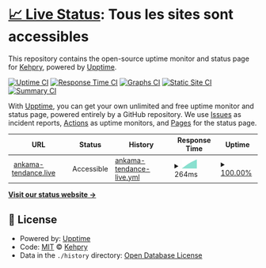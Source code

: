 # [📈 Live Status](https://Kehpry.github.io/phishcheck): <!--live status--> **Tous les sites sont accessibles**

This repository contains the open-source uptime monitor and status page for [Kehpry](https://Kehpry.github.io/phishcheck), powered by [Upptime](https://github.com/upptime/upptime).

[![Uptime CI](https://github.com/Kehpry/phishcheck/workflows/Uptime%20CI/badge.svg)](https://github.com/Kehpry/phishcheck/actions?query=workflow%3A%22Uptime+CI%22)
[![Response Time CI](https://github.com/Kehpry/phishcheck/workflows/Response%20Time%20CI/badge.svg)](https://github.com/Kehpry/phishcheck/actions?query=workflow%3A%22Response+Time+CI%22)
[![Graphs CI](https://github.com/Kehpry/phishcheck/workflows/Graphs%20CI/badge.svg)](https://github.com/Kehpry/phishcheck/actions?query=workflow%3A%22Graphs+CI%22)
[![Static Site CI](https://github.com/Kehpry/phishcheck/workflows/Static%20Site%20CI/badge.svg)](https://github.com/Kehpry/phishcheck/actions?query=workflow%3A%22Static+Site+CI%22)
[![Summary CI](https://github.com/Kehpry/phishcheck/workflows/Summary%20CI/badge.svg)](https://github.com/Kehpry/phishcheck/actions?query=workflow%3A%22Summary+CI%22)

With [Upptime](https://upptime.js.org), you can get your own unlimited and free uptime monitor and status page, powered entirely by a GitHub repository. We use [Issues](https://github.com/Kehpry/phishcheck/issues) as incident reports, [Actions](https://github.com/Kehpry/phishcheck/actions) as uptime monitors, and [Pages](https://Kehpry.github.io/phishcheck) for the status page.

<!--start: status pages-->
<!-- This summary is generated by Upptime (https://github.com/upptime/upptime) -->
<!-- Do not edit this manually, your changes will be overwritten -->
<!-- prettier-ignore -->
| URL | Status | History | Response Time | Uptime |
| --- | ------ | ------- | ------------- | ------ |
| <img alt="" src="https://favicons.githubusercontent.com/ankama-tendance.live" height="13"> [ankama-tendance.live](https://ankama-tendance.live/) | Accessible | [ankama-tendance-live.yml](https://github.com/Kehpry/phishcheck/commits/HEAD/history/ankama-tendance-live.yml) | <details><summary><img alt="Response time graph" src="./graphs/ankama-tendance-live/response-time-week.png" height="20"> 264ms</summary><br><a href="https://phishcheck.dofhelp.fr/history/ankama-tendance-live"><img alt="Response time 264" src="https://img.shields.io/endpoint?url=https%3A%2F%2Fraw.githubusercontent.com%2FKehpry%2Fphishcheck%2FHEAD%2Fapi%2Fankama-tendance-live%2Fresponse-time.json"></a><br><a href="https://phishcheck.dofhelp.fr/history/ankama-tendance-live"><img alt="24-hour response time 264" src="https://img.shields.io/endpoint?url=https%3A%2F%2Fraw.githubusercontent.com%2FKehpry%2Fphishcheck%2FHEAD%2Fapi%2Fankama-tendance-live%2Fresponse-time-day.json"></a><br><a href="https://phishcheck.dofhelp.fr/history/ankama-tendance-live"><img alt="7-day response time 264" src="https://img.shields.io/endpoint?url=https%3A%2F%2Fraw.githubusercontent.com%2FKehpry%2Fphishcheck%2FHEAD%2Fapi%2Fankama-tendance-live%2Fresponse-time-week.json"></a><br><a href="https://phishcheck.dofhelp.fr/history/ankama-tendance-live"><img alt="30-day response time 264" src="https://img.shields.io/endpoint?url=https%3A%2F%2Fraw.githubusercontent.com%2FKehpry%2Fphishcheck%2FHEAD%2Fapi%2Fankama-tendance-live%2Fresponse-time-month.json"></a><br><a href="https://phishcheck.dofhelp.fr/history/ankama-tendance-live"><img alt="1-year response time 264" src="https://img.shields.io/endpoint?url=https%3A%2F%2Fraw.githubusercontent.com%2FKehpry%2Fphishcheck%2FHEAD%2Fapi%2Fankama-tendance-live%2Fresponse-time-year.json"></a></details> | <details><summary><a href="https://phishcheck.dofhelp.fr/history/ankama-tendance-live">100.00%</a></summary><a href="https://phishcheck.dofhelp.fr/history/ankama-tendance-live"><img alt="All-time uptime 100.00%" src="https://img.shields.io/endpoint?url=https%3A%2F%2Fraw.githubusercontent.com%2FKehpry%2Fphishcheck%2FHEAD%2Fapi%2Fankama-tendance-live%2Fuptime.json"></a><br><a href="https://phishcheck.dofhelp.fr/history/ankama-tendance-live"><img alt="24-hour uptime 100.00%" src="https://img.shields.io/endpoint?url=https%3A%2F%2Fraw.githubusercontent.com%2FKehpry%2Fphishcheck%2FHEAD%2Fapi%2Fankama-tendance-live%2Fuptime-day.json"></a><br><a href="https://phishcheck.dofhelp.fr/history/ankama-tendance-live"><img alt="7-day uptime 100.00%" src="https://img.shields.io/endpoint?url=https%3A%2F%2Fraw.githubusercontent.com%2FKehpry%2Fphishcheck%2FHEAD%2Fapi%2Fankama-tendance-live%2Fuptime-week.json"></a><br><a href="https://phishcheck.dofhelp.fr/history/ankama-tendance-live"><img alt="30-day uptime 100.00%" src="https://img.shields.io/endpoint?url=https%3A%2F%2Fraw.githubusercontent.com%2FKehpry%2Fphishcheck%2FHEAD%2Fapi%2Fankama-tendance-live%2Fuptime-month.json"></a><br><a href="https://phishcheck.dofhelp.fr/history/ankama-tendance-live"><img alt="1-year uptime 100.00%" src="https://img.shields.io/endpoint?url=https%3A%2F%2Fraw.githubusercontent.com%2FKehpry%2Fphishcheck%2FHEAD%2Fapi%2Fankama-tendance-live%2Fuptime-year.json"></a></details>

<!--end: status pages-->

[**Visit our status website →**](https://Kehpry.github.io/phishcheck)

## 📄 License

- Powered by: [Upptime](https://github.com/upptime/upptime)
- Code: [MIT](./LICENSE) © [Kehpry](https://Kehpry.github.io/phishcheck)
- Data in the `./history` directory: [Open Database License](https://opendatacommons.org/licenses/odbl/1-0/)
